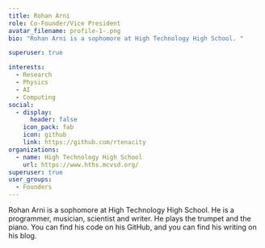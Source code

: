 ```yaml
---
title: Rohan Arni
role: Co-Founder/Vice President
avatar_filename: profile-1-.png
bio: "Rohan Arni is a sophomore at High Technology High School. "

superuser: true

interests:
  - Research
  - Physics
  - AI
  - Computing
social:
  - display:
      header: false
    icon_pack: fab
    icon: github
    link: https://github.com/rtenacity
organizations:
  - name: High Technology High School
    url: https://www.hths.mcvsd.org/
superuser: true
user_groups:
  - Founders
---
```


Rohan Arni is a sophomore at High Technology High School. He is a programmer, musician, scientist and writer. He plays the trumpet and the piano. You can find his code on his GitHub, and you can find his writing on his blog.
